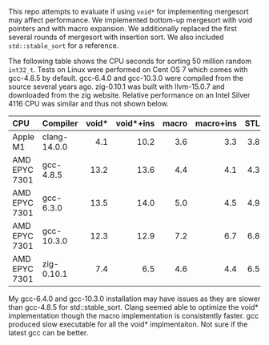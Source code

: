 This repo attempts to evaluate if using `void*` for implementing mergesort
may affect performance. We implemented bottom-up mergesort with void pointers
and with macro expansion. We additionally replaced the first several rounds of
mergesort with insertion sort. We also included `std::stable_sort` for a
reference.

The following table shows the CPU seconds for sorting 50 million random
`int32_t`. Tests on Linux were performed on Cent OS 7 which comes with
gcc-4.8.5 by default. gcc-6.4.0 and gcc-10.3.0 were compiled from the source
several years ago. zig-0.10.1 was built with llvm-15.0.7 and downloaded from
the zig website. Relative performance on an Intel Silver 4116 CPU was similar
and thus not shown below.

|CPU              |Compiler    |void\*|void\*+ins|macro|macro+ins|STL|
|:----------------|:-----------|-----:|---------:|----:|--------:|--:|
|Apple M1         |clang-14.0.0|4.1   |10.2      |3.6  |3.3      |3.8|
|AMD EPYC 7301    |gcc-4.8.5   |13.2  |13.6      |4.4  |4.1      |4.3|
|AMD EPYC 7301    |gcc-6.3.0   |13.5  |14.0      |5.0  |4.5      |4.9|
|AMD EPYC 7301    |gcc-10.3.0  |12.3  |12.9      |7.2  |6.7      |6.8|
|AMD EPYC 7301    |zig-0.10.1  |7.4   |6.5       |4.6  |4.4      |6.5|

My gcc-6.4.0 and gcc-10.3.0 installation may have issues as they are slower
than gcc-4.8.5 for std::stable\_sort. Clang seemed able to optimize the
void\* implementation though the macro implementation is consistently faster.
gcc produced slow executable for all the void\* implmentaiton. Not sure if the
latest gcc can be better.

